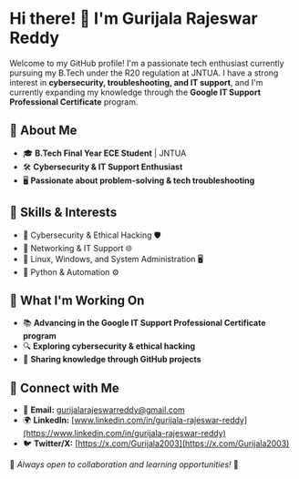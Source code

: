 # Hi there! 👋 I'm Gurijala Rajeswar Reddy

Welcome to my GitHub profile! I'm a passionate tech enthusiast currently pursuing my B.Tech under the R20 regulation at JNTUA. I have a strong interest in **cybersecurity, troubleshooting, and IT support**, and I'm currently expanding my knowledge through the **Google IT Support Professional Certificate** program.

## 🔹 About Me
- 🎓 **B.Tech Final Year ECE Student** | JNTUA
- 🛠 **Cybersecurity & IT Support Enthusiast**
- 🖥 **Passionate about problem-solving & tech troubleshooting**

## 🔹 Skills & Interests
- 🔹 Cybersecurity & Ethical Hacking 🛡️
- 🔹 Networking & IT Support 🌐
- 🔹 Linux, Windows, and System Administration 🖥️
- 🔹 Python & Automation ⚙️

## 🔹 What I'm Working On
- 📚 **Advancing in the Google IT Support Professional Certificate program**
- 🔍 **Exploring cybersecurity & ethical hacking**
- 📝 **Sharing knowledge through GitHub projects**

## 🔹 Connect with Me
- 📧 **Email:** gurijalarajeswarreddy@gmail.com
- 🌍 **LinkedIn:** [www.linkedin.com/in/gurijala-rajeswar-reddy](https://www.linkedin.com/in/gurijala-rajeswar-reddy)
- 🐦 **Twitter/X:** [https://x.com/Gurijala2003](https://x.com/Gurijala2003)

📌 *Always open to collaboration and learning opportunities!* 🚀
